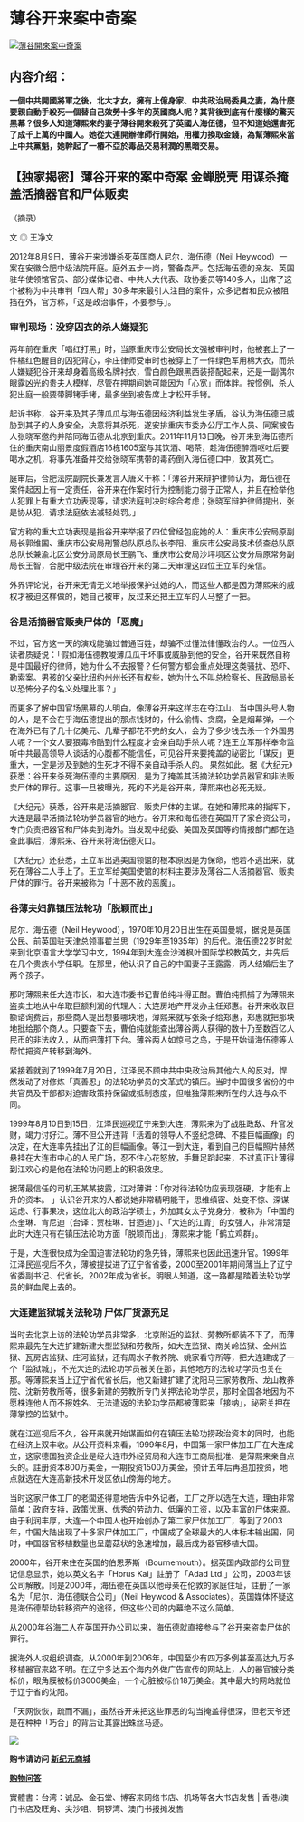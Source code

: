 <h1>薄谷开来案中奇案</h1>
<a id="008" href="https://d6rojcwfw6e31.cloudfront.net/cn/book/薄谷開來案中奇案-53063660?m=https://d6rojcwfw6e31.cloudfront.net&amp;u=1003wechat" title="薄谷開來案中奇案"><img border="0" alt="薄谷開來案中奇案" src="https://cloud.githubusercontent.com/assets/20497761/18806286/2d61615a-81f6-11e6-8399-b6ebe70b9fcc.jpg" style="max-width:100%;"></a>

<h2>内容介绍：</h2>

<b>一個中共開國將軍之後，北大才女，擁有上億身家、中共政治局委員之妻，為什麼要親自動手殺死一個替自己效勞十多年的英國商人呢？其背後到底有什麼樣的驚天黑幕？很多人知道薄熙來的妻子薄谷開來殺死了英國人海伍德，但不知道她還害死了成千上萬的中國人。她從大連開辦律師行開始，用權力換取金錢，為幫薄熙來當上中共黨魁，她幹起了一樁不亞於毒品交易利潤的黑暗交易。</b>

<h2>【独家揭密】薄谷开来的案中奇案 金蝉脱壳 用谋杀掩盖活摘器官和尸体贩卖</h2>（摘录）

文 ◎ 王净文

2012年8月9日，薄谷开来涉嫌杀死英国商人尼尔．海伍德（Neil Heywood）一案在安徽合肥中级法院开庭。庭外五步一岗，警备森严。包括海伍德的亲友、英国驻华使领馆官员、部分媒体记者、中共人大代表、政协委员等140多人，出席了这个被称为中共审判「四人帮」30多年来最引人注目的案件，众多记者和民众被阻挡在外，官方称，「这是政治事件，不要参与」。

<h3>审判现场：没穿囚衣的杀人嫌疑犯</h3>

两年前在重庆「唱红打黑」时，当原重庆市公安局长文强被审判时，他被套上了一件橘红色醒目的囚犯背心，李庄律师受审时也被穿上了一件绿色军用棉大衣，而杀人嫌疑犯谷开来却身着高级名牌衬衣，雪白颜色跟黑西装搭配起来，还是一副偶尔眼露凶光的贵夫人模样，尽管在押期间她可能因为「心宽」而体胖。按惯例，杀人犯出庭一般要带脚铐手铐，最多坐到被告席上才松开手铐。

起诉书称，谷开来及其子薄瓜瓜与海伍德因经济利益发生矛盾，谷认为海伍德已威胁到其子的人身安全，决意将其杀死，遂安排重庆市委办公厅工作人员、同案被告人张晓军邀约并陪同海伍德从北京到重庆。2011年11月13日晚，谷开来到海伍德所住的重庆南山丽景度假酒店16栋1605室与其饮酒、喝茶，趁海伍德醉酒呕吐后要喝水之机，将事先准备并交给张晓军携带的毒药倒入海伍德口中，致其死亡。

庭审后，合肥法院副院长兼发言人唐义干称：「薄谷开来辩护律师认为，海伍德在案件起因上有一定责任，谷开来在作案时行为控制能力弱于正常人，并且在检举他人犯罪上有重大立功表现等，请求法庭判决时综合考虑；张晓军辩护律师提出，张是协从犯，请求法庭依法减轻处罚。」

官方称的重大立功表现是指谷开来举报了四位曾经包庇她的人：重庆市公安局原副局长郭维国、重庆市公安局刑警总队原总队长李阳、重庆市公安局技术侦查总队原总队长兼渝北区公安分局原局长王鹏飞、重庆市公安局沙坪坝区公安分局原常务副局长王智，合肥中级法院在审理谷开来的第二天审理这四位王立军的亲信。

外界评论说，谷开来无情无义地举报保护过她的人，而这些人都是因为薄熙来的威权才被迫这样做的，她自己被审，反过来还把王立军的人马整了一把。

<h3>谷是活摘器官贩卖尸体的「恶魔」</h3>

不过，官方这一天的演戏能骗过普通百姓，却骗不过懂法律懂政治的人。一位西人读者质疑说：「假如海伍德教唆薄瓜瓜干坏事或威胁到他的安全，谷开来既然自称是中国最好的律师，她为什么不去报警？任何警方都会重点处理这类骚扰、恐吓、勒索案。男孩的父亲比纽约州州长还有权些，她为什么不叫总检察长、民政局局长以恐怖分子的名义处理此事？」

而更多了解中国官场黑幕的人明白，像薄谷开来这样志在夺江山、当中国头号人物的人，是不会在乎海伍德提出的那点钱财的，什么偷情、贪腐，全是烟幕弹，一个在海外已有了几十亿美元、几辈子都花不完的女人，会为了多少钱去杀一个外国男人呢？一个女人要狠毒冷酷到什么程度才会亲自动手杀人呢？连王立军那样奉命监听中共最高领导人谈话的心腹都不能信任，可见谷开来要掩盖的祕密比「谋反」更重大，一定是涉及到她的生死才不得不亲自动手杀人的。
果然如此。据《大纪元》获悉：谷开来杀死海伍德的主要原因，是为了掩盖其活摘法轮功学员器官和非法贩卖尸体的罪行。这事一旦被曝光，死的不光是谷开来，薄熙来也必死无疑。

《大纪元》获悉，谷开来是活摘器官、贩卖尸体的主谋。在她和薄熙来的指挥下，大连是最早活摘法轮功学员器官的地方。谷开来和海伍德在英国开了家合资公司，专门负责把器官和尸体卖到海外。当发现中纪委、美国及英国等的情报部门都在追查此事后，薄熙来、谷开来将海伍德灭口。

《大纪元》还获悉，王立军出逃美国领馆的根本原因是为保命，他若不逃出来，就死在薄谷二人手上了。王立军给美国使馆的材料主要涉及薄谷二人活摘器官、贩卖尸体的罪行。谷开来被称为「十恶不赦的恶魔」。

<h3>谷薄夫妇靠镇压法轮功「脱颖而出」</h3>

尼尔．海伍德（Neil Heywood），1970年10月20日出生在英国曼城，据说是英国公民、前英国驻天津总领事翟兰思（1929年至1935年）的后代。海伍德22岁时就来到北京语言大学学习中文，1994年到大连金沙滩枫叶国际学校教英文，并先后在几个贵族小学任职。在那里，他认识了自己的中国妻子王露露，两人结婚后生了两个孩子。

那时薄熙来任大连市长，和大连市委书记曹伯纯斗得正酣。曹伯纯抓捕了为薄熙来盗卖土地从中牟取巨额利润的代理人：大连房地产开发办主任郑惠。谷开来收取巨额谘询费后，那些商人提出想要哪块地，薄熙来就写张条子给郑惠，郑惠就把那块地批给那个商人。只要查下去，曹伯纯就能查出薄谷两人获得的数十乃至数百亿人民币的非法收入，从而把薄打下台。薄谷两人如惊弓之鸟，于是开始请海伍德等人帮忙把资产转移到海外。

紧接着就到了1999年7月20日，江泽民不顾中共中央政治局其他六人的反对，悍然发动了对修炼「真善忍」的法轮功学员的文革式的镇压。当时中国很多省份的中共官员及干部都对迫害政策持保留或抵制态度，但唯独薄熙来所在的大连与众不同。

1999年8月10日到15日，江泽民巡视辽宁来到大连，薄熙来为了战胜政敌、升官发财，竭力讨好江。薄不但公开违背「活着的领导人不竖纪念碑、不挂巨幅画像」的决定，在大连率先挂出了江的巨幅画像。等江一到大连，看到自己的巨幅照片赫然悬挂在大连市中心的人民广场，忍不住心花怒放，手舞足蹈起来，不过真正让薄得到江欢心的是他在法轮功问题上的积极效忠。

据薄最信任的司机王某某披露，江对薄讲：「你对待法轮功应表现强硬，才能有上升的资本。
」认识谷开来的人都说她非常精明能干，思维缜密、处变不惊、深谋远虑、行事果决，这位北大的政治学硕士，外加其女太子党身分，被称为「中国的杰奎琳．肯尼迪（台译：贾桂琳．甘迺迪）」、「大连的江青」的女强人，非常清楚此时大连只有在镇压法轮功方面「脱颖而出」，薄熙来才能「鹤立鸡群」。

于是，大连很快成为全国迫害法轮功的急先锋，薄熙来也因此迅速升官。1999年江泽民巡视后不久，薄被提拔进了辽宁省省委，2000至2001年期间薄当上了辽宁省委副书记、代省长，2002年成为省长。明眼人知道，这一路都是踏着法轮功学员的鲜血爬上去的。

<h3>大连建监狱城关法轮功 尸体厂货源充足</h3>

当时去北京上访的法轮功学员非常多，北京附近的监狱、劳教所都装不下了，而薄熙来最先在大连扩建新建大型监狱和劳教所，如大连监狱、南关岭监狱、金州监狱、瓦房店监狱、庄河监狱，还有周水子教养院、姚家看守所等，把大连建成了一个「监狱城」，不光大连的法轮功学员被关在那，其他地方的法轮功学员也关在那。等薄熙来当上辽宁省代省长后，他又新建扩建了沈阳马三家劳教所、龙山教养院、沈新劳教所等，很多新建的劳教所专门关押法轮功学员，那时全国各地因为不愿株连他人而不报姓名、无法遣返的法轮功学员都被薄熙来「接纳」，祕密关押在薄掌控的监狱中。

就在江巡视后不久，谷开来就开始谋画如何在镇压法轮功捞政治资本的同时，也能在经济上双丰收。从公开资料来看，1999年8月，中国第一家尸体加工厂在大连成立，这家德国独资企业是经大连市外经贸局和大连市工商局批准、是薄熙来亲自点头的。註册资本800万美金，一期投资1500万美金，预计五年后再追加投资，地点就选在大连高新技术开发区依山傍海的地方。

当时这家尸体工厂的老闆还得意地告诉中外记者，工厂之所以选在大连，理由非常简单：政府支持，政策优惠、优秀的劳动力、低廉的工资，以及丰富的尸体来源。由于利润丰厚，大连一个中国人也开始创办了第二家尸体加工厂，等到了2003年，中国大陆出现了十多家尸体加工厂，中国成了全球最大的人体标本输出国，同时，中国器官移植数量也呈蘑菇状的急速增加，最后成为器官移植大国。

2000年，谷开来住在英国的伯恩茅斯（Bournemouth）。据英国内政部的公司登记信息显示，她以英文名字「Horus Kai」註册了「Adad Ltd.」公司，2003年该公司解散。同是2000年，海伍德在英国以他母亲在伦敦的家庭住址，註册了一家名为「尼尔．海伍德联合公司」（Neil Heywood & Associates）。英国媒体怀疑这是海伍德帮助转移资产的途径，但这些公司的内幕绝不这么简单。

从2000年谷海二人在英国开办公司以来，海伍德就直接参与了谷开来盗卖尸体的罪行。

据海外人权组织调查，从2000年到2006年，中国至少有四万多例甚至高达九万多移植器官来路不明。在辽宁多达五个海内外做广告宣传的网站上，人的器官被分类标价，眼角膜被标价3000美金，一个心脏被标价18万美金。其中最大的网站就位于辽宁省的沈阳。

「天网恢恢，疏而不漏」，虽然谷开来把这些罪恶的勾当掩盖得很深，但老天爷还是在种种「巧合」的背后让其露出蛛丝马迹。

<p><img src="https://cloud.githubusercontent.com/assets/19661274/16099611/82086396-339c-11e6-89e2-241320f5f270.png"></p>
<p><b>购书请访问 <a id="008" href="https://d6rojcwfw6e31.cloudfront.net/cn/book/薄熙來王立軍案被掩藏內幕-84382038?m=https://d6rojcwfw6e31.cloudfront.net&u=1003wechat"> 新纪元商城</a></b>
<p><a id="008" href="https://d6rojcwfw6e31.cloudfront.net/cn/shop-QA?m=https://d6rojcwfw6e31.cloudfront.net&u=1003wechat"><b>购物问答</b></a>
<p>實體書：台湾：诚品、金石堂、博客来网络书店、机场等各大书店发售 | 香港/澳门书店及旺角、尖沙咀、铜锣湾、澳门书报摊发售</p>
